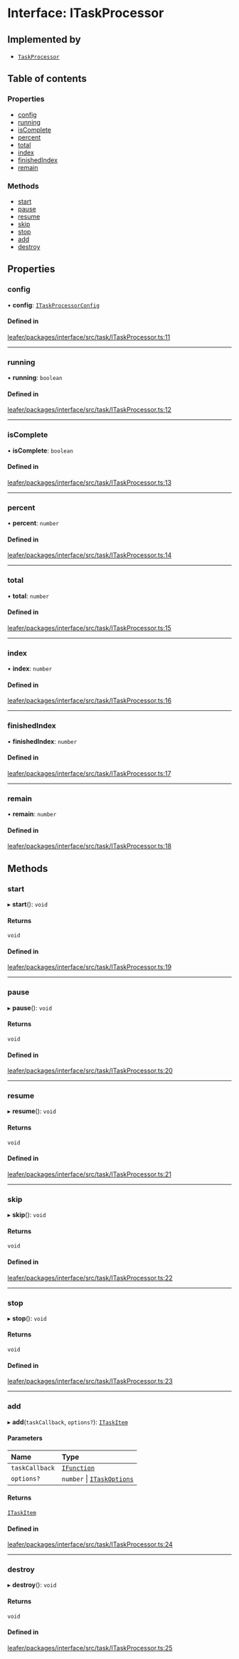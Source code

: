 # Interface: ITaskProcessor

## Implemented by

- [`TaskProcessor`](../classes/TaskProcessor.md)

## Table of contents

### Properties

- [config](ITaskProcessor.md#config)
- [running](ITaskProcessor.md#running)
- [isComplete](ITaskProcessor.md#iscomplete)
- [percent](ITaskProcessor.md#percent)
- [total](ITaskProcessor.md#total)
- [index](ITaskProcessor.md#index)
- [finishedIndex](ITaskProcessor.md#finishedindex)
- [remain](ITaskProcessor.md#remain)

### Methods

- [start](ITaskProcessor.md#start)
- [pause](ITaskProcessor.md#pause)
- [resume](ITaskProcessor.md#resume)
- [skip](ITaskProcessor.md#skip)
- [stop](ITaskProcessor.md#stop)
- [add](ITaskProcessor.md#add)
- [destroy](ITaskProcessor.md#destroy)

## Properties

### config

• **config**: [`ITaskProcessorConfig`](ITaskProcessorConfig.md)

#### Defined in

[leafer/packages/interface/src/task/ITaskProcessor.ts:11](https://github.com/leaferjs/leafer/blob/c7e50b8/packages/interface/src/task/ITaskProcessor.ts#L11)

___

### running

• **running**: `boolean`

#### Defined in

[leafer/packages/interface/src/task/ITaskProcessor.ts:12](https://github.com/leaferjs/leafer/blob/c7e50b8/packages/interface/src/task/ITaskProcessor.ts#L12)

___

### isComplete

• **isComplete**: `boolean`

#### Defined in

[leafer/packages/interface/src/task/ITaskProcessor.ts:13](https://github.com/leaferjs/leafer/blob/c7e50b8/packages/interface/src/task/ITaskProcessor.ts#L13)

___

### percent

• **percent**: `number`

#### Defined in

[leafer/packages/interface/src/task/ITaskProcessor.ts:14](https://github.com/leaferjs/leafer/blob/c7e50b8/packages/interface/src/task/ITaskProcessor.ts#L14)

___

### total

• **total**: `number`

#### Defined in

[leafer/packages/interface/src/task/ITaskProcessor.ts:15](https://github.com/leaferjs/leafer/blob/c7e50b8/packages/interface/src/task/ITaskProcessor.ts#L15)

___

### index

• **index**: `number`

#### Defined in

[leafer/packages/interface/src/task/ITaskProcessor.ts:16](https://github.com/leaferjs/leafer/blob/c7e50b8/packages/interface/src/task/ITaskProcessor.ts#L16)

___

### finishedIndex

• **finishedIndex**: `number`

#### Defined in

[leafer/packages/interface/src/task/ITaskProcessor.ts:17](https://github.com/leaferjs/leafer/blob/c7e50b8/packages/interface/src/task/ITaskProcessor.ts#L17)

___

### remain

• **remain**: `number`

#### Defined in

[leafer/packages/interface/src/task/ITaskProcessor.ts:18](https://github.com/leaferjs/leafer/blob/c7e50b8/packages/interface/src/task/ITaskProcessor.ts#L18)

## Methods

### start

▸ **start**(): `void`

#### Returns

`void`

#### Defined in

[leafer/packages/interface/src/task/ITaskProcessor.ts:19](https://github.com/leaferjs/leafer/blob/c7e50b8/packages/interface/src/task/ITaskProcessor.ts#L19)

___

### pause

▸ **pause**(): `void`

#### Returns

`void`

#### Defined in

[leafer/packages/interface/src/task/ITaskProcessor.ts:20](https://github.com/leaferjs/leafer/blob/c7e50b8/packages/interface/src/task/ITaskProcessor.ts#L20)

___

### resume

▸ **resume**(): `void`

#### Returns

`void`

#### Defined in

[leafer/packages/interface/src/task/ITaskProcessor.ts:21](https://github.com/leaferjs/leafer/blob/c7e50b8/packages/interface/src/task/ITaskProcessor.ts#L21)

___

### skip

▸ **skip**(): `void`

#### Returns

`void`

#### Defined in

[leafer/packages/interface/src/task/ITaskProcessor.ts:22](https://github.com/leaferjs/leafer/blob/c7e50b8/packages/interface/src/task/ITaskProcessor.ts#L22)

___

### stop

▸ **stop**(): `void`

#### Returns

`void`

#### Defined in

[leafer/packages/interface/src/task/ITaskProcessor.ts:23](https://github.com/leaferjs/leafer/blob/c7e50b8/packages/interface/src/task/ITaskProcessor.ts#L23)

___

### add

▸ **add**(`taskCallback`, `options?`): [`ITaskItem`](ITaskItem.md)

#### Parameters

| Name | Type |
| :------ | :------ |
| `taskCallback` | [`IFunction`](IFunction.md) |
| `options?` | `number` \| [`ITaskOptions`](ITaskOptions.md) |

#### Returns

[`ITaskItem`](ITaskItem.md)

#### Defined in

[leafer/packages/interface/src/task/ITaskProcessor.ts:24](https://github.com/leaferjs/leafer/blob/c7e50b8/packages/interface/src/task/ITaskProcessor.ts#L24)

___

### destroy

▸ **destroy**(): `void`

#### Returns

`void`

#### Defined in

[leafer/packages/interface/src/task/ITaskProcessor.ts:25](https://github.com/leaferjs/leafer/blob/c7e50b8/packages/interface/src/task/ITaskProcessor.ts#L25)
